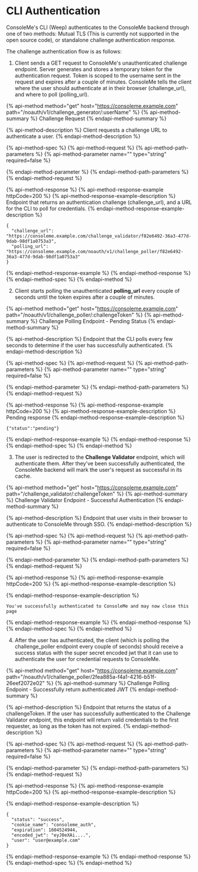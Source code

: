 # CLI Authentication

ConsoleMe's CLI \(Weep\) authenticates to the ConsoleMe backend through one of two methods: Mutual TLS \(This is currently not supported in the open source code\), or standalone challenge authentication response.

The challenge authentication flow is as follows:

1. Client sends a GET request to ConsoleMe's unauthenticated challenge endpoint.  Server generates and stores a temporary token for the authentication request. Token is scoped to the username sent in the request and expires after a couple of minutes. ConsoleMe tells the client where the user should authenticate at in their browser \(challenge\_url\), and where to poll \(polling\_url\).

{% api-method method="get" host="https://consoleme.example.com" path="/noauth/v1/challenge\_generator/:userName" %}
{% api-method-summary %}
Challenge Request
{% endapi-method-summary %}

{% api-method-description %}
Client requests a challenge URL to authenticate a user.
{% endapi-method-description %}

{% api-method-spec %}
{% api-method-request %}
{% api-method-path-parameters %}
{% api-method-parameter name="" type="string" required=false %}

{% endapi-method-parameter %}
{% endapi-method-path-parameters %}
{% endapi-method-request %}

{% api-method-response %}
{% api-method-response-example httpCode=200 %}
{% api-method-response-example-description %}
Endpoint that returns an authentication challenge \(challenge\_url\), and a URL for the CLI to poll for credentials.
{% endapi-method-response-example-description %}

```
{
  "challenge_url": "https://consoleme.example.com/challenge_validator/f82e6492-36a3-477d-9dab-98df1a0753a3",
  "polling_url": "https://consoleme.example.com/noauth/v1/challenge_poller/f82e6492-36a3-477d-9dab-98df1a0753a3"
}
```
{% endapi-method-response-example %}
{% endapi-method-response %}
{% endapi-method-spec %}
{% endapi-method %}

2. Client starts polling the unauthenticated **polling\_url** every couple of seconds until the token expires after a couple of minutes.

{% api-method method="get" host="https://consoleme.example.com" path="/noauth/v1/challenge\_poller/:challengeToken" %}
{% api-method-summary %}
Challenge Polling Endpoint - Pending Status
{% endapi-method-summary %}

{% api-method-description %}
Endpoint that the CLI polls every few seconds to determine if the user has successfully authenticated.
{% endapi-method-description %}

{% api-method-spec %}
{% api-method-request %}
{% api-method-path-parameters %}
{% api-method-parameter name="" type="string" required=false %}

{% endapi-method-parameter %}
{% endapi-method-path-parameters %}
{% endapi-method-request %}

{% api-method-response %}
{% api-method-response-example httpCode=200 %}
{% api-method-response-example-description %}
Pending response
{% endapi-method-response-example-description %}

```
{"status":"pending"}
```
{% endapi-method-response-example %}
{% endapi-method-response %}
{% endapi-method-spec %}
{% endapi-method %}

3. The user is redirected to the **Challenge Validator** endpoint, which will authenticate them. After they've been successfully authenticated, the ConsoleMe backend will mark the user's request as successful in its cache.

{% api-method method="get" host="https://consoleme.example.com" path="/challenge\_validator/:challengeToken" %}
{% api-method-summary %}
Challenge Validator Endpoint - Successful Authentication
{% endapi-method-summary %}

{% api-method-description %}
Endpoint that user visits in their browser to authenticate to ConsoleMe through SSO.
{% endapi-method-description %}

{% api-method-spec %}
{% api-method-request %}
{% api-method-path-parameters %}
{% api-method-parameter name="" type="string" required=false %}

{% endapi-method-parameter %}
{% endapi-method-path-parameters %}
{% endapi-method-request %}

{% api-method-response %}
{% api-method-response-example httpCode=200 %}
{% api-method-response-example-description %}

{% endapi-method-response-example-description %}

```
You've successfully authenticated to ConsoleMe and may now close this page
```
{% endapi-method-response-example %}
{% endapi-method-response %}
{% endapi-method-spec %}
{% endapi-method %}

4. After the user has authenticated, the client \(which is polling the challenge\_poller endpoint every couple of seconds\) should receive a success status with the super secret encoded jwt that it can use to authenticate the user for credential requests to ConsoleMe. 

{% api-method method="get" host="https://consoleme.example.com" path="/noauth/v1/challenge\_poller/2fea885a-f4a1-4216-b51f-26eef2072e02" %}
{% api-method-summary %}
Challenge Polling Endpoint - Successfully return authenticated JWT
{% endapi-method-summary %}

{% api-method-description %}
Endpoint that returns the status of a challengeToken. If the user has successfully authenticated to the Challenge Validator endpoint, this endpoint will return valid credentials to the first requester, as long as the token has not expired.
{% endapi-method-description %}

{% api-method-spec %}
{% api-method-request %}
{% api-method-path-parameters %}
{% api-method-parameter name="" type="string" required=false %}

{% endapi-method-parameter %}
{% endapi-method-path-parameters %}
{% endapi-method-request %}

{% api-method-response %}
{% api-method-response-example httpCode=200 %}
{% api-method-response-example-description %}

{% endapi-method-response-example-description %}

```
{
  "status": "success",
  "cookie_name": "consoleme_auth",
  "expiration": 1604524944,
  "encoded_jwt": "eyJ0eXAi....",
  "user": "user@example.com"
}
```
{% endapi-method-response-example %}
{% endapi-method-response %}
{% endapi-method-spec %}
{% endapi-method %}

